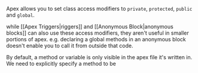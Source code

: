 Apex allows you to set class access modifiers to `private`, `protected`, `public` and `global`. 

while [[Apex Triggers|riggers]] and [[Anonymous Block|anonymous blocks]] can also use these access modifiers, they aren't useful in smaller portions of apex. e.g. declaring a global methods in an anonymous block doesn't enable you to call it from outside that code. 

By default, a method or variable is only visible in the apex file it's written in. We need to explicitly specify a method to be